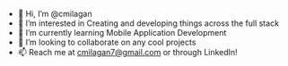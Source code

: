 - 👋 Hi, I’m @cmilagan
- 👀 I’m interested in Creating and developing things across the full stack
- 🌱 I’m currently learning Mobile Application Development
- 💞️ I’m looking to collaborate on any cool projects
- 📫 Reach me at cmilagan7@gmail.com or through LinkedIn!

<!---
cmilagan/cmilagan is a ✨ special ✨ repository because its `README.md` (this file) appears on your GitHub profile.
You can click the Preview link to take a look at your changes.
--->

